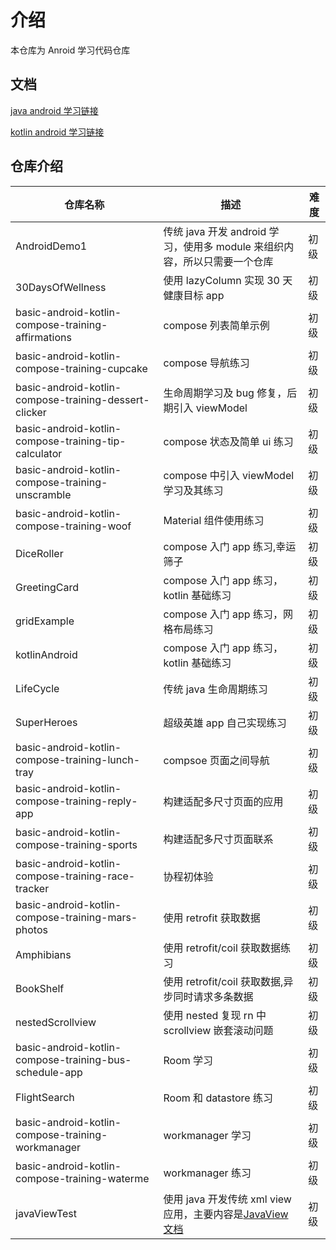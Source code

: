 # 介绍

本仓库为 Anroid 学习代码仓库

## 文档

[java android 学习链接](https://www.bilibili.com/video/BV19U4y1R7zV/?p=64&spm_id_from=pageDriver&vd_source=e2ad92335ca8373f02f0c6b05e039a53)

[kotlin android 学习链接](https://developer.android.com/courses/android-basics-compose/course)

## 仓库介绍

| 仓库名称                                               | 描述                                                                                                                                 | 难度 |
| ------------------------------------------------------ | ------------------------------------------------------------------------------------------------------------------------------------ | ---- |
| AndroidDemo1                                           | 传统 java 开发 android 学习，使用多 module 来组织内容，所以只需要一个仓库                                                            | 初级 |
| 30DaysOfWellness                                       | 使用 lazyColumn 实现 30 天健康目标 app                                                                                               | 初级 |
| basic-android-kotlin-compose-training-affirmations     | compose 列表简单示例                                                                                                                 | 初级 |
| basic-android-kotlin-compose-training-cupcake          | compose 导航练习                                                                                                                     | 初级 |
| basic-android-kotlin-compose-training-dessert-clicker  | 生命周期学习及 bug 修复，后期引入 viewModel                                                                                          | 初级 |
| basic-android-kotlin-compose-training-tip-calculator   | compose 状态及简单 ui 练习                                                                                                           | 初级 |
| basic-android-kotlin-compose-training-unscramble       | compose 中引入 viewModel 学习及其练习                                                                                                | 初级 |
| basic-android-kotlin-compose-training-woof             | Material 组件使用练习                                                                                                                | 初级 |
| DiceRoller                                             | compose 入门 app 练习,幸运筛子                                                                                                       | 初级 |
| GreetingCard                                           | compose 入门 app 练习，kotlin 基础练习                                                                                               | 初级 |
| gridExample                                            | compose 入门 app 练习，网格布局练习                                                                                                  | 初级 |
| kotlinAndroid                                          | compose 入门 app 练习，kotlin 基础练习                                                                                               | 初级 |
| LifeCycle                                              | 传统 java 生命周期练习                                                                                                               | 初级 |
| SuperHeroes                                            | 超级英雄 app 自己实现练习                                                                                                            | 初级 |
| basic-android-kotlin-compose-training-lunch-tray       | compsoe 页面之间导航                                                                                                                 | 初级 |
| basic-android-kotlin-compose-training-reply-app        | 构建适配多尺寸页面的应用                                                                                                             | 初级 |
| basic-android-kotlin-compose-training-sports           | 构建适配多尺寸页面联系                                                                                                               | 初级 |
| basic-android-kotlin-compose-training-race-tracker     | 协程初体验                                                                                                                           | 初级 |
| basic-android-kotlin-compose-training-mars-photos      | 使用 retrofit 获取数据                                                                                                               | 初级 |
| Amphibians                                             | 使用 retrofit/coil 获取数据练习                                                                                                      | 初级 |
| BookShelf                                              | 使用 retrofit/coil 获取数据,异步同时请求多条数据                                                                                     | 初级 |
| nestedScrollview                                       | 使用 nested 复现 rn 中 scrollview 嵌套滚动问题                                                                                       | 初级 |
| basic-android-kotlin-compose-training-bus-schedule-app | Room 学习                                                                                                                            | 初级 |
| FlightSearch                                           | Room 和 datastore 练习                                                                                                               | 初级 |
| basic-android-kotlin-compose-training-workmanager      | workmanager 学习                                                                                                                     | 初级 |
| basic-android-kotlin-compose-training-waterme          | workmanager 练习                                                                                                                     | 初级 |
| javaViewTest                                           | 使用 java 开发传统 xml view 应用，主要内容是[JavaView 文档 ](https://developer.android.com/develop/ui/views/layout/declaring-layout) | 初级 |
